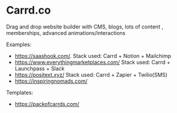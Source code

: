 # Carrd.co

Drag and drop website builder with CMS, blogs,
lots of content , memberships, advanced animations/interactions

Examples:
* https://saashook.com/.
    Stack used: Carrd + Notion + Mailchimp
* https://www.everythingmarketplaces.com/
    Stack used: Carrd + Launchpass + Slack
* https://positext.xyz/
    Stack used: Carrd + Zapier + Twilio(SMS)
* https://inspiringnomads.com/

Templates:
* https://packofcarrds.com/
